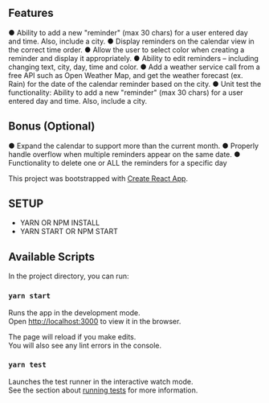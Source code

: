 ## Features

● Ability to add a new "reminder" (max 30 chars) for a user entered day and time. Also, include a city.
● Display reminders on the calendar view in the correct time order.
● Allow the user to select color when creating a reminder and display it appropriately.
● Ability to edit reminders – including changing text, city, day, time and color.
● Add a weather service call from a free API such as ​Open Weather Map​, and get the
weather forecast (ex. Rain) for the date of the calendar reminder based on the city.
● Unit test the functionality: ​Ability to add a new "reminder" (max 30 chars) for a user entered day and time. Also, include a city.

## Bonus (Optional)
● Expand the calendar to support more than the current month.
● Properly handle overflow when multiple reminders appear on the same date.
● Functionality to delete one or ALL the reminders for a specific day

This project was bootstrapped with [Create React App](https://github.com/facebook/create-react-app).

## SETUP

- YARN OR NPM INSTALL
- YARN START OR NPM START

## Available Scripts

In the project directory, you can run:

### `yarn start`

Runs the app in the development mode.<br />
Open [http://localhost:3000](http://localhost:3000) to view it in the browser.

The page will reload if you make edits.<br />
You will also see any lint errors in the console.

### `yarn test`

Launches the test runner in the interactive watch mode.<br />
See the section about [running tests](https://facebook.github.io/create-react-app/docs/running-tests) for more information.

